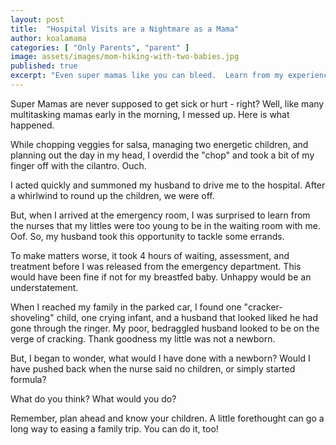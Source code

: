 ```yaml
---
layout: post
title:  "Hospital Visits are a Nightmare as a Mama"
author: koalamama
categories: [ "Only Parents", "parent" ]
image: assets/images/mom-hiking-with-two-babies.jpg
published: true
excerpt: "Even super mamas like you can bleed.  Learn from my experience!"
---
```


Super Mamas are never supposed to get sick or hurt - right? Well, like many multitasking mamas early in the morning, I messed up. Here is what happened.

While chopping veggies for salsa, managing two energetic children, and planning out the day in my head, I overdid the "chop" and took a bit of my finger off with the cilantro. Ouch.

I acted quickly and summoned my husband to drive me to the hospital. After a whirlwind to round up the children, we were off.

But, when I arrived at the emergency room, I was surprised to learn from the nurses that my littles were too young to be in the waiting room with me. Oof. So, my husband took this opportunity to tackle some errands.

To make matters worse, it took 4 hours of waiting, assessment, and treatment before I was released from the emergency department. This would have been fine if not for my breastfed baby. Unhappy would be an understatement.

When I reached my family in the parked car, I found one "cracker-shoveling" child, one crying infant, and a husband that looked liked he had gone through the ringer. My poor, bedraggled husband looked to be on the verge of cracking.
Thank goodness my little was not a newborn.

But, I began to wonder, what would I have done with a newborn? Would I have pushed back when the nurse said no children, or simply started formula?

What do you think? What would you do?

Remember, plan ahead and know your children. A little forethought can go a long way to easing a family trip. You can do it, too!